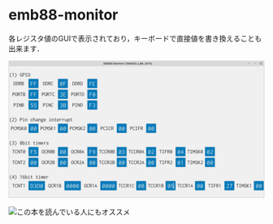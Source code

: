# emb88-monitor

各レジスタ値のGUIで表示されており，キーボードで直接値を書き換えることも出来ます．

![専門実験の学生用に開発中](https://github.com/takago/emb88-monitor/blob/master/screenshot.png)

![この本を読んでいる人にもオススメ](https://www.amazon.co.jp/dp/4764905612/)
